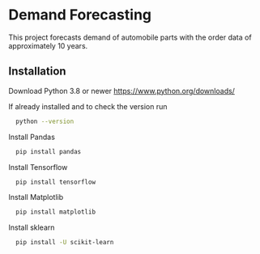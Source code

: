 # Demand Forecasting

This project forecasts demand of automobile parts with the order data of approximately 10 years.

## Installation

Download Python 3.8 or newer 
https://www.python.org/downloads/

If already installed and to check the version run

```bash
  python --version
```
Install Pandas
```bash
  pip install pandas
```
Install Tensorflow
```bash
  pip install tensorflow
```

Install Matplotlib
```bash
  pip install matplotlib 
```

Install sklearn
```bash
  pip install -U scikit-learn 
```
